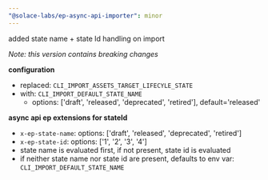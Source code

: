 ```yaml
---
"@solace-labs/ep-async-api-importer": minor
---
```


added state name + state Id handling on import

_Note: this version contains breaking changes_

**configuration**

- replaced: `CLI_IMPORT_ASSETS_TARGET_LIFECYLE_STATE`
- with: `CLI_IMPORT_DEFAULT_STATE_NAME`
  - options: ['draft', 'released', 'deprecated', 'retired'], default='released'

**async api ep extensions for stateId**

- `x-ep-state-name`: options: ['draft', 'released', 'deprecated', 'retired']
- `x-ep-state-id`: options: ['1', '2', '3', '4']
- state name is evaluated first, if not present, state id is evaluated
- if neither state name nor state id are present, defaults to env var: `CLI_IMPORT_DEFAULT_STATE_NAME`
